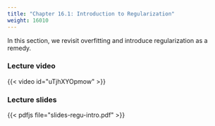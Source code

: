 ```yaml
---
title: "Chapter 16.1: Introduction to Regularization"
weight: 16010
---
```

In this section, we revisit overfitting and introduce regularization as a remedy.

<!--more-->

### Lecture video

{{< video id="uTjhXYOpmow" >}}

### Lecture slides

{{< pdfjs file="slides-regu-intro.pdf" >}}
